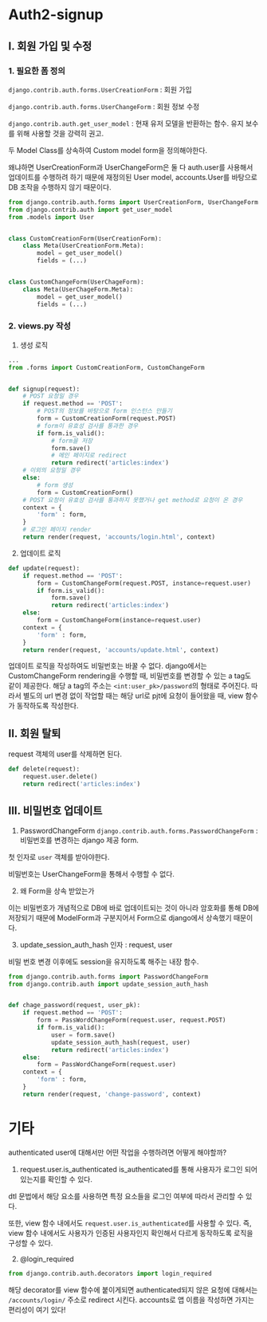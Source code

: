# Auth2-signup
## I. 회원 가입 및 수정
### 1. 필요한 폼 정의
`django.contrib.auth.forms.UserCreationForm` : 회원 가입

`django.contrib.auth.forms.UserChangeForm` : 회원 정보 수정

`django.contrib.auth.get_user_model` : 현재 유저 모델을 반환하는 함수. 유지 보수를 위해 사용할 것을 강력히 권고.

두 Model Class를 상속하여 Custom model form을 정의해야한다.

왜냐하면 UserCreationForm과 UserChangeForm은 둘 다 auth.user를 사용해서 업데이트를 수행하려 하기 때문에 재정의된 User model, accounts.User를 바탕으로 DB 조작을 수행하지 않기 때문이다.

```python
from django.contrib.auth.forms import UserCreationForm, UserChangeForm
from django.contrib.auth import get_user_model
from .models import User


class CustomCreationForm(UserCreationForm):
    class Meta(UserCreationForm.Meta):
        model = get_user_model()
        fields = (...)


class CustomChangeForm(UserChageForm):
    class Meta(UserChageForm.Meta):
        model = get_user_model()
        fields = (...)
```

### 2. views.py 작성

1. 생성 로직

```python
...
from .forms import CustomCreationForm, CustomChangeForm


def signup(request):
    # POST 요청일 경우
    if request.method == 'POST':
        # POST의 정보를 바탕으로 form 인스턴스 만들기
        form = CustomCreationForm(request.POST)
        # form이 유효성 검사를 통과한 경우
        if form.is_valid():
            # form을 저장
            form.save()
            # 메인 페이지로 redirect
            return redirect('articles:index')
    # 이외의 요청일 경우
    else:
        # form 생성
        form = CustomCreationForm()
    # POST 요청이 유효성 검사를 통과하지 못했거나 get method로 요청이 온 경우
    context = {
        'form' : form,
    }
    # 로그인 페이지 render
    return render(request, 'accounts/login.html', context)

```


2. 업데이트 로직

```python
def update(request):
    if request.method == 'POST':
        form = CustomChangeForm(request.POST, instance=request.user)
        if form.is_valid():
            form.save()
            return redirect('articles:index')
    else:
        form = CustomChangeForm(instance=request.user)
    context = {
        'form' : form,
    }
    return render(request, 'accounts/update.html', context)
```

업데이트 로직을 작성하여도 비밀번호는 바꿀 수 없다. django에서는 CustomChangeForm rendering을 수행할 때, 비밀번호를 변경할 수 있는 a tag도 같이 제공한다. 해당 a tag의 주소는 `<int:user_pk>/password`의 형태로 주어진다. 따라서 별도의 url 변경 없이 작업할 때는 해당 url로 pjt에 요청이 들어왔을 때, view 함수가 동작하도록 작성한다.

## II. 회원 탈퇴
request 객체의 user를 삭제하면 된다.

```python
def delete(request):
    request.user.delete()
    return redirect('articles:index')
```

## III. 비밀번호 업데이트
1. PasswordChangeForm
`django.contrib.auth.forms.PasswordChangeForm` : 비밀번호를 변경하는 django 제공 form.

첫 인자로 `user` 객체를 받아야한다.

비밀번호는 UserChangeForm을 통해서 수행할 수 없다.

2. 왜 Form을 상속 받았는가

이는 비밀번호가 개념적으로 DB에 바로 업데이트되는 것이 아니라 암호화를 통해 DB에 저장되기 때문에 ModelForm과 구분지어서 Form으로 django에서 상속했기 때문이다.


3. update_session_auth_hash
인자 : request, user

비밀 번호 변경 이후에도 session을 유지하도록 해주는 내장 함수.

```python
from django.contrib.auth.forms import PasswordChangeForm
from django.contrib.auth import update_session_auth_hash


def chage_password(request, user_pk):
    if request.method == 'POST':
        form = PassWordChangeForm(request.user, request.POST)
        if form.is_valid():
            user = form.save()
            update_session_auth_hash(request, user)
            return redirect('articles:index')
    else:
        form = PassWordChangeForm(request.user)
    context = {
        'form' : form,
    }
    return render(request, 'change-password', context)
```

# 기타
authenticated user에 대해서만 어떤 작업을 수행하려면 어떻게 해야할까?

1. request.user.is_authenticated
is_authenticated를 통해 사용자가 로그인 되어 있는지를 확인할 수 있다.

dtl 문법에서 해당 요소를 사용하면 특정 요소들을 로그인 여부에 따라서 관리할 수 있다.

또한, view 함수 내에서도 `request.user.is_authenticated`를 사용할 수 있다. 즉, view 함수 내에서도 사용자가 인증된 사용자인지 확인해서 다르게 동작하도록 로직을 구성할 수 있다.

2. @login_required
```python
from django.contrib.auth.decorators import login_required
```

해당 decorator를 view 함수에 붙이게되면 authenticated되지 않은 요청에 대해서는 `/accounts/login/` 주소로 redirect 시킨다. accounts로 앱 이름을 작성하면 가지는 편리성이 여기 있다!